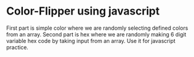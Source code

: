 # Color-Flipper using javascript
First part is simple color where we are randomly selecting defined colors from an array.
Second part is hex where we are randomly making 6 digit variable hex code by taking input from an array.
Use it for javascript practice.